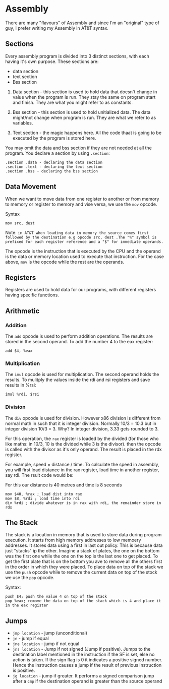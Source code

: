 # Assembly
There are many "flavours" of Assembly and since I'm an "original" type of guy, I prefer writing my Assembly in AT&T syntax.

## Sections
Every assembly program is divided into 3 distinct sections, with each having it's own purpose. These sections are:

* data section
* text section
* Bss section

1. Data section - this section is used to hold data that doesn't change in value when the program is run. They stay the same on program start and finish. They are what you might refer to as constants.

2. Bss section - this section is used to hold unitialized data. The data might/not change when program is run. They are what we refer to as variables.

3. Text section - the magic happens here. All the code thaat is going to be executed by the program is stored here.

You may omit the data and bss section if they are not needed at all the program.
You declare a section by using `.section`:

~~~
.section .data - declaring the data section
.section .text - declaring the text section
.section .bss - declaring the bss section

~~~

## Data Movement
When we want to move data from one register to another or from memory to memory or register to memory and vise versa, we use the `mov` opcode.

Syntax
~~~
mov src, dest
~~~

Note: `in AT&T when loading data in memory the source comes first followed by the destination e.g opcode src, dest .The "%" symbol is prefixed for each register reference and a "$" for immediate operands.`

The opcode is the instruction that is executed by the CPU and the operand is the data or memory location used to execute that instruction. For the case above, `mov` is the opcode while the rest are the operands.

## Registers
Registers are used to hold data for our programs, with different registers having specific functions.

## Arithmetic
### Addition

The `add` opcode is used to perform addition operations. The results are stored in the second operand.
To add the number 4 to the eax register:

~~~
add $4, %eax
~~~

### Multiplication
The `imul` opcode is used for multiplication. The second operand holds the results.
To mulitply the values inside the rdi and rsi registers and save results in %rsi:

~~~
imul %rdi, $rsi
~~~

### Division
The `div` opcode is used for division. However x86 division is different from normal math in such that it is integer division. Normally 10/3 = 10.3 but in integer division 10/3 = 3. Why? In integer division, 3.33 gets rounded to 3.

For this operation, the `rax` register is loaded by the divided (for those who like maths: in 10/3, 10 is the divided while 3 is the divisor). then the opcode is called with the divisor as it's only operand. The result is placed in the rdx register.

For example, speed = distance / time. To calculate the speed in assembly, you will first load distance in the rax register, load time in another register, say rdi. The rsult code would be:

For this our distance is 40 metres and time is 8 seconds

```
mov $40, %rax ; load dist into rax
mov $8, %rdi ; load time into rdi
div %rdi ; divide whatever is in rax with rdi, the remainder store in rdx

```

## The Stack
The stack is a location in memory that is used to store data during program execution. It starts from high memory addresses to low memoery addresses. It stores data using a first in last out policy. This is because data just "stacks" ip the other. Imagine a stack of plates, the one on the bottom was the first one while the one on the top is the last one to get placed. To get the first plate that is on the bottom you ave to remove all the others first in the order in which they were placed. To place data on top of the stack we use the `push` opcode while to remove the current data on top of the stock we use the `pop` opcode.

Syntax:
~~~
push $4; push the value 4 on top of the stack
pop %eax; remove the data on top of the stack which is 4 and place it in the eax register
~~~

## Jumps
* `jmp location` - jump (unconditional)
* `je` - jump if equal
* `jne location` - jump if not equal
* `jns location` - Jump if not signed (Jump if positive). Jumps to the destination label mentioned in the instruction if the SF is set, else no action is taken. If the sign flag is 0 it indicates a positive signed number. Hence the instruction causes a jump if the result of previous instruction is positive.
* `jg location` - jump if greater. It performs a signed comparison jump after a `cmp` if the destination operand is greater than the source operand
